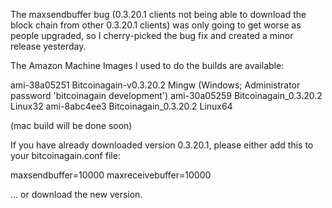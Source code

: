 The maxsendbuffer bug (0.3.20.1 clients not being able to download the block chain from other 0.3.20.1 clients) was only going to get
worse as people upgraded, so I cherry-picked the bug fix and created a minor release yesterday.

The Amazon Machine Images I used to do the builds are available:

  ami-38a05251   Bitcoinagain-v0.3.20.2 Mingw    (Windows; Administrator password 'bitcoinagain development')
  ami-30a05259   Bitcoinagain_0.3.20.2 Linux32
  ami-8abc4ee3   Bitcoinagain_0.3.20.2 Linux64

(mac build will be done soon)

If you have already downloaded version 0.3.20.1, please either add this to your bitcoinagain.conf file:

  maxsendbuffer=10000
  maxreceivebuffer=10000

... or download the new version.
